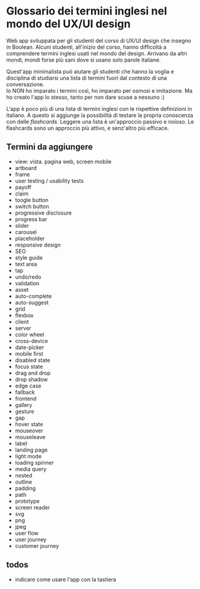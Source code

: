 # Glossario dei termini inglesi nel mondo del UX/UI design

Web app sviluppata per gli studenti del corso di UX/UI design che insegno in Boolean. Alcuni studenti, all'inizio del corso, hanno difficoltà a comprendere termini inglesi usati nel mondo del design. Arrivano da altri mondi, mondi forse più sani dove si usano solo parole italiane.

Quest'app minimalista può aiutare gli studenti che hanno la voglia e disciplina di studiarsi una lista di termini fuori dal contesto di una conversazione.   
Io NON ho imparato i termini così, ho imparato per osmosi e imitazione. Ma ho creato l'app lo stesso, tanto per non dare scuse a nessuno :) 

L'app è poco più di una lista di termini inglesi con le rispettive definizioni in italiano. A questo si aggiunge la possibilità di testare la propria conoscenza con delle _flashcards_. Leggere una lista è un'approccio passivo e noioso. Le flashcards sono un approccio più attivo, e senz'altro più efficace. 

## Termini da aggiungere

- view: vista. pagina web, screen mobile
- artboard
- frame
- user testing / usability tests
- payoff
- claim
- toogle button
- switch button
- progressive disclosure
- progress bar
- slider
- carousel
- placeholder
- responsive design
- SEO
- style guide
- text area
- tap
- undo/redo
- validation
- asset
- auto-complete
- auto-suggest
- grid
- flexbox
- client
- server
- color wheel
- cross-device
- date-picker
- mobile first
- disabled state
- focus state
- drag and drop
- drop shadow
- edge case
- fallback
- frontend
- gallery
- gesture
- gap
- hover state
- mouseover
- mouseleave
- label
- landing page
- light mode
- loading spinner
- media query
- nested
- outline
- padding
- path
- prototype
- screen reader
- svg
- png
- jpeg
- user flow
- user journey
- customer journey

## todos
- indicare come usare l'app con la tastiera
